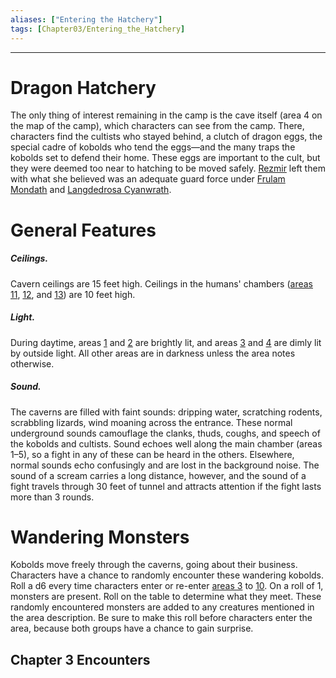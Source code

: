 ```yaml
---
aliases: ["Entering the Hatchery"]
tags: [Chapter03/Entering_the_Hatchery]
---
```


---
# Dragon Hatchery

The only thing of interest remaining in the camp is the cave itself (area 4 on the map of the camp), which characters can see from the camp. There, characters find the cultists who stayed behind, a clutch of dragon eggs, the special cadre of kobolds who tend the eggs—and the many traps the kobolds set to defend their home. These eggs are important to the cult, but they were deemed too near to hatching to be moved safely. [Rezmir](https://5e.tools/bestiary.html#rezmir_hotdq) left them with what she believed was an adequate guard force under [Frulam Mondath](https://5e.tools/bestiary.html#frulam%20mondath_hotdq) and [Langdedrosa Cyanwrath](https://5e.tools/bestiary.html#langdedrosa%20cyanwrath_hotdq).

# General Features

##### Ceilings. 

Cavern ceilings are 15 feet high. Ceilings in the humans' chambers ([areas 11](https://5e.tools/adventure.html#hotdq,3,11.%20frulam%20mondath's%20chamber,0), [12](https://5e.tools/adventure.html#hotdq,3,12.%20guard%20barracks,0), and [13](https://5e.tools/adventure.html#hotdq,3,13.%20treasure%20storage,0)) are 10 feet high.

##### Light. 

During daytime, areas [1](https://5e.tools/adventure.html#hotdq,3,1.%20cave%20entrance,0) and [2](https://5e.tools/adventure.html#hotdq,3,2.%20concealed%20passage,0) are brightly lit, and areas [3](https://5e.tools/adventure.html#hotdq,3,3.%20fungus%20garden,0) and [4](https://5e.tools/adventure.html#hotdq,3,4.%20stirge%20lair,0) are dimly lit by outside light. All other areas are in darkness unless the area notes otherwise.

##### Sound. 

The caverns are filled with faint sounds: dripping water, scratching rodents, scrabbling lizards, wind moaning across the entrance. These normal underground sounds camouflage the clanks, thuds, coughs, and speech of the kobolds and cultists. Sound echoes well along the main chamber (areas 1–5), so a fight in any of these can be heard in the others. Elsewhere, normal sounds echo confusingly and are lost in the background noise. The sound of a scream carries a long distance, however, and the sound of a fight travels through 30 feet of tunnel and attracts attention if the fight lasts more than 3 rounds.

# Wandering Monsters

Kobolds move freely through the caverns, going about their business. Characters have a chance to randomly encounter these wandering kobolds. Roll a d6 every time characters enter or re-enter [areas 3](https://5e.tools/adventure.html#hotdq,3,3.%20fungus%20garden,0) to [10](https://5e.tools/adventure.html#hotdq,3,10.%20dragon%20hatchery,0). On a roll of 1, monsters are present. Roll on the table to determine what they meet. These randomly encountered monsters are added to any creatures mentioned in the area description. Be sure to make this roll before characters enter the area, because both groups have a chance to gain surprise.

## Chapter 3 Encounters

